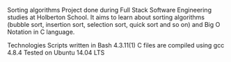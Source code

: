 Sorting algorithms
Project done during Full Stack Software Engineering studies at Holberton School. It aims to learn about sorting algorithms (bubble sort, insertion sort, selection sort, quick sort and so on) and Big O Notation in C language.

Technologies
Scripts written in Bash 4.3.11(1)
C files are compiled using gcc 4.8.4
Tested on Ubuntu 14.04 LTS

